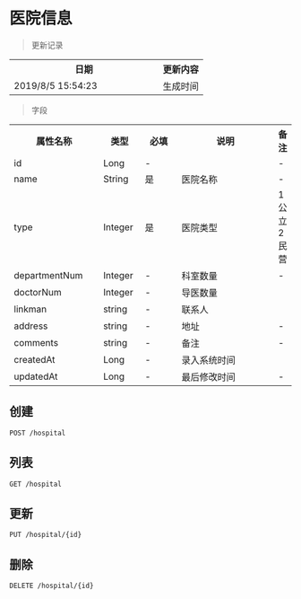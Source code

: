 # 医院信息

> 更新记录

<table>
    <tr>
        <th style="width:250px;">日期</th>
        <th>更新内容</th>
    </tr>
    <tr>
        <td>2019/8/5 15:54:23 </td>
        <td>生成时间</td>
    </tr>
</table>

> 字段

<table>
    <tr>
        <th style="width:150px;">属性名称</th>
        <th style="width:60px;">类型</th>
        <th style="width:60px;">必填</th>
        <th style="width:200px;">说明</th>
        <th>备注</th>
    </tr>
    <tr>
        <td>id</td>
        <td>Long</td>
        <td>-</td>
        <td></td>
        <td>-</td>
    </tr>
    <tr>
        <td>name</td>
        <td>String</td>
        <td>是</td>
        <td>医院名称</td>
        <td>-</td>
    </tr>
    <tr>
        <td>type</td>
        <td>Integer</td>
        <td>是</td>
        <td>医院类型</td>
        <td>1 公立 2 民营</td>
    </tr>
    <tr>
        <td>departmentNum</td>
        <td>Integer</td>
        <td>-</td>
        <td>科室数量</td>
        <td>-</td>
    </tr>
    <tr>
        <td>doctorNum</td>
        <td>Integer</td>
        <td>-</td>
        <td>导医数量</td>
        <td></td>
    </tr>
    <tr>
        <td>linkman</td>
        <td>string</td>
        <td>-</td>
        <td>联系人</td>
        <td></td>
    </tr>
    <tr>
        <td>address</td>
        <td>string</td>
        <td>-</td>
        <td>地址</td>
        <td>-</td>
    </tr>
    <tr>
        <td>comments</td>
        <td>string</td>
        <td>-</td>
        <td>备注</td>
        <td>-</td>
    </tr>
    <tr>
        <td>createdAt</td>
        <td>Long</td>
        <td>-</td>
        <td>录入系统时间</td>
        <td></td>
    </tr>
    <tr>
        <td>updatedAt</td>
        <td>Long</td>
        <td>-</td>
        <td>最后修改时间</td>
        <td>-</td>
    </tr>
   
</table>

## 创建

```
POST /hospital
```

## 列表

```
GET /hospital
```

## 更新

```
PUT /hospital/{id}
```

## 删除

```
DELETE /hospital/{id}
```

